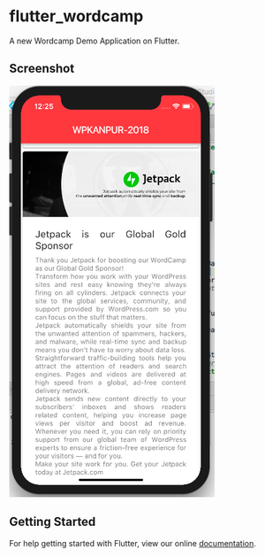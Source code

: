 # flutter_wordcamp

A new Wordcamp Demo Application on Flutter.

## Screenshot

![Alt text](/flutter-wordpress-screenshot.png?raw=true "Home Screen")

## Getting Started

For help getting started with Flutter, view our online
[documentation](https://flutter.io/).
